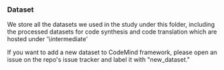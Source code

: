 ### Dataset
We store all the datasets we used in the study under this folder, including the processed datasets for code synthesis and code translation which are hosted under '\intermediate'

If you want to add a new dataset to CodeMind framework, please open an issue on the repo's issue tracker and label it with "new_dataset."
